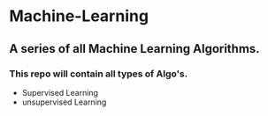 #  Machine-Learning
## A series of all Machine Learning Algorithms.
###  This repo will contain all types of Algo's.
* Supervised Learning
* unsupervised Learning
